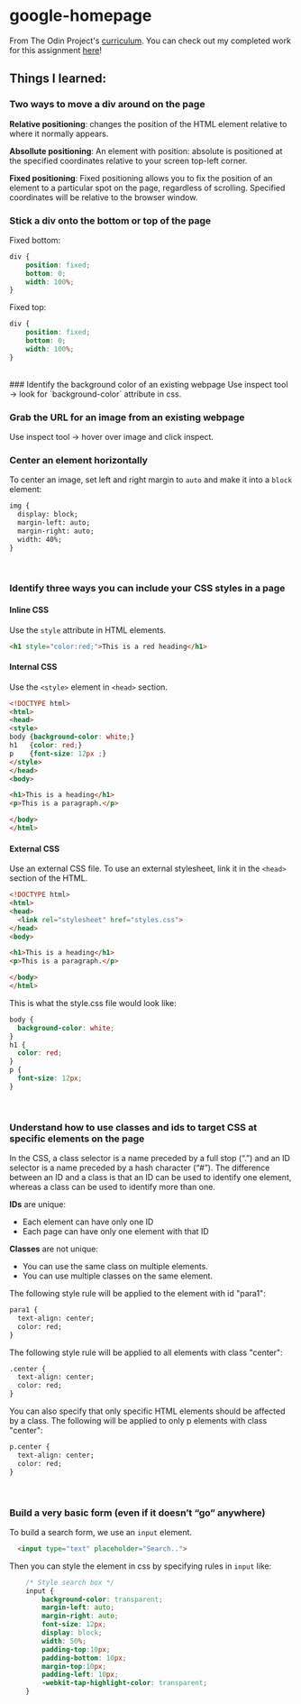 # google-homepage
From The Odin Project's [curriculum](http://www.theodinproject.com/courses/web-development-101/lessons/html-css).
You can check out my completed work for this assignment [here](https://janessatran.github.io/google-homepage/)!

## Things I learned: 
### Two ways to move a div around on the page
**Relative positioning**: changes the position of the HTML element relative to where it normally appears. 

**Absollute positioning**: An element with position: absolute is positioned at the specified coordinates relative to your screen top-left corner.

**Fixed positioning**: Fixed positioning allows you to fix the position of an element to a particular spot on the page, regardless of scrolling. Specified coordinates will be relative to the browser window.
<br>

### Stick a div onto the bottom or top of the page
Fixed bottom: 
```css
div {
    position: fixed;
    bottom: 0;
    width: 100%;
}
```
Fixed top: 
```css
div {
    position: fixed;
    bottom: 0;
    width: 100%;
}
```
<br>
### Identify the background color of an existing webpage
Use inspect tool -> look for `background-color` attribute in css.
<br>

### Grab the URL for an image from an existing webpage
Use inspect tool -> hover over image and click inspect. 
<br>

### Center an element horizontally
To center an image, set left and right margin to `auto` and make it into a `block` element:
```html
img {
  display: block;
  margin-left: auto;
  margin-right: auto;
  width: 40%;
}
```
<br>

### Identify three ways you can include your CSS styles in a page
#### Inline CSS
Use the `style` attribute in HTML elements.
```html
<h1 style="color:red;">This is a red heading</h1>
```

#### Internal CSS
Use the `<style>` element in `<head>` section. 
```html
<!DOCTYPE html>
<html>
<head>
<style>
body {background-color: white;}
h1   {color: red;}
p    {font-size: 12px ;}
</style>
</head>
<body>

<h1>This is a heading</h1>
<p>This is a paragraph.</p>

</body>
</html>
```

#### External CSS
Use an external CSS file. To use an external stylesheet, link it in the `<head>` section of the HTML. 

```html
<!DOCTYPE html>
<html>
<head>
  <link rel="stylesheet" href="styles.css">
</head>
<body>

<h1>This is a heading</h1>
<p>This is a paragraph.</p>

</body>
</html>
```
This is what the style.css file would look like:
```css
body {
  background-color: white;
}
h1 {
  color: red;
}
p {
  font-size: 12px;
}
```
<br>

### Understand how to use classes and ids to target CSS at specific elements on the page
In the CSS, a class selector is a name preceded by a full stop (“.”) and an ID selector is a name preceded by a hash character (“#”). The difference between an ID and a class is that an ID can be used to identify one element, whereas a class can be used to identify more than one.

**IDs** are unique: 
- Each element can have only one ID
- Each page can have only one element with that ID

**Classes** are not unique: 
- You can use the same class on multiple elements.
- You can use multiple classes on the same element.

The following style rule will be applied to the element with id "para1":
```html
para1 {
  text-align: center;
  color: red;
}
```

The following style rule will be applied to all elements with class "center":
```html
.center {
  text-align: center;
  color: red;
}
```

You can also specify that only specific HTML elements should be affected by a class. The following will be applied to only p elements with class "center": 
```html
p.center {
  text-align: center;
  color: red;
}
```
<br>

### Build a very basic form (even if it doesn’t “go” anywhere)
To build a search form, we use an `input` element.

```html
  <input type="text" placeholder="Search..">
```
Then you can style the element in css by specifying rules in `input` like:
```css
    /* Style search box */
    input {
        background-color: transparent;
        margin-left: auto;
        margin-right: auto;
        font-size: 12px;
        display: block;
        width: 50%;
        padding-top:10px;
        padding-bottom: 10px;
        margin-top:10px;
        padding-left: 10px;
        -webkit-tap-highlight-color: transparent;
    }
```
